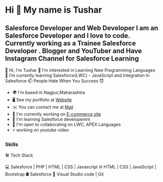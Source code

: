 Hi 👋 My name is Tushar
=====================

Salesforce Developer and Web Developer
I am an Salesforce Developer and I love to code. Currently working as a Trainee Salesforce Developer . Blogger and YouTuber and Have Instagram Channel for Salesforce Learning
------------------------------------
👋 Hi, I'm Tushar 👀 I’m interested in Learning New Programming Languages  🌱 I’m currently learning Salesforce(LWC) - JavaScript and Integration  In Salesforce 📫 People Hate When You Success 😈 

* 🌍  I'm based in Nagpur,Maharashtra
* 🖥️  See my portfolio at [Website]()
* ✉️  You can contact me at [Mail](mailto:tusharbhoskar8@gmail.com)
* 🚀  I'm currently working on [E-commerce site]()
* 🧠  I'm learning Salesforce developemnt
* 🤝  I'm open to collaborating on LWC, APEX Languages
* ⚡  working on youtube video

### Skills
🛠 Tech Stack

💻 Salesforce | PHP | HTML | CSS | Javascript
🌐 HTML | CSS | JavaScript | Bootstrap
🛢 Salesforce
🔧 Visual Studio code | Git

